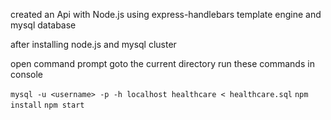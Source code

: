 created an Api with Node.js using express-handlebars template engine and mysql database

after installing node.js and mysql cluster

open command prompt goto the current directory
run these commands in console

`mysql -u <username> -p -h localhost healthcare < healthcare.sql`
`npm install`
`npm start`
